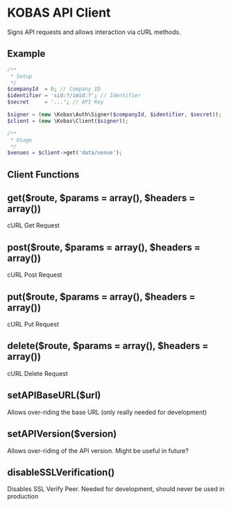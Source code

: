 KOBAS API Client
=============

Signs API requests and allows interaction via cURL methods.

## Example

```php
/**
 * Setup
 */
$companyId  = 0; // Company ID
$identifier = 'sid:?/imid:?'; // Identifier
$secret     = '...'; // API Key

$signer = (new \Kobas\Auth\Signer($companyId, $identifier, $secret));
$client = (new \Kobas\Client($signer));

/**
 * Usage
 */
$venues = $client->get('data/venue');
```

## Client Functions

## get($route, $params = array(), $headers = array())
cURL Get Request

## post($route, $params = array(), $headers = array())
cURL Post Request

## put($route, $params = array(), $headers = array())
cURL Put Request

## delete($route, $params = array(), $headers = array())
cURL Delete Request

## setAPIBaseURL($url)
Allows over-riding the base URL (only really needed for development)

## setAPIVersion($version)
Allows over-riding of the API version. Might be useful in future?

## disableSSLVerification()
Disables SSL Verify Peer. Needed for development, should never be used in production